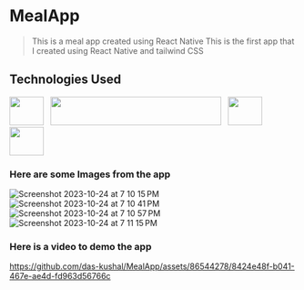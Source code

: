 # MealApp

> This is a meal app created using React Native
> This is the first app that I created using React Native and tailwind CSS

## Technologies Used
<p align="left">
  <img src="https://upload.wikimedia.org/wikipedia/commons/thumb/a/a7/React-icon.svg/100px-React-icon.svg.png" height="50" width="60"> &nbsp;
  <img src="https://github.com/das-kushal/MealApp/assets/86544278/e2ab9511-b2d1-4827-b334-75899de77fc6" height="50" width="300"> &nbsp;
  <img src="https://github.com/das-kushal/MealApp/assets/86544278/61777d04-1a94-4a53-be43-ca7769ab0b2a" height="50" width="60"> &nbsp;
  <img src="https://github.com/das-kushal/MealApp/assets/86544278/bc55f119-6936-4c0e-b503-2055c96181bf" height="50" width="60">
</p>


### Here are some Images from the app 

  
![Screenshot 2023-10-24 at 7 10 15 PM](https://github.com/das-kushal/MealApp/assets/86544278/d3d75177-6bd7-422b-bdd6-05f64102a335) &nbsp;
![Screenshot 2023-10-24 at 7 10 41 PM](https://github.com/das-kushal/MealApp/assets/86544278/2f06eee9-7962-4fb1-9b8b-095bab4c8a32) &nbsp;
![Screenshot 2023-10-24 at 7 10 57 PM](https://github.com/das-kushal/MealApp/assets/86544278/4a21228c-8e83-4849-9c8a-63ca7d96639a) &nbsp;
![Screenshot 2023-10-24 at 7 11 15 PM](https://github.com/das-kushal/MealApp/assets/86544278/60dda201-6e0c-4ba3-a249-26d058749b9b) &nbsp;


### Here is a video to demo the app

https://github.com/das-kushal/MealApp/assets/86544278/8424e48f-b041-467e-ae4d-fd963d56766c


